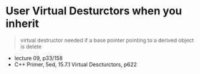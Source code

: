 # User Virtual Desturctors when you inherit

> virtual destructor needed if a base pointer pointing to a derived object is delete

* lecture 09, p33/158
* C++ Primer, 5ed, 15.7.1 Virtual Descturctors, p622
